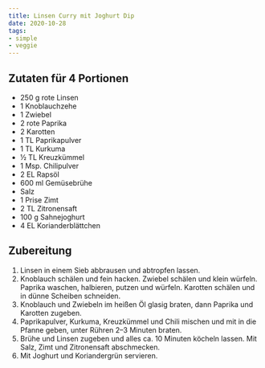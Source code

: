 ```yaml
---
title: Linsen Curry mit Joghurt Dip
date: 2020-10-28
tags:
- simple
- veggie
---
```


## Zutaten für 4 Portionen
- 250 g rote Linsen
- 1 Knoblauchzehe
- 1 Zwiebel
- 2 rote Paprika
- 2 Karotten
- 1 TL Paprikapulver
- 1 TL Kurkuma
- ½ TL Kreuzkümmel
- 1 Msp. Chilipulver
- 2 EL Rapsöl
- 600 ml Gemüsebrühe
- Salz
- 1 Prise Zimt
- 2 TL Zitronensaft
- 100 g Sahnejoghurt
- 4 EL Korianderblättchen

## Zubereitung
1. Linsen in einem Sieb abbrausen und abtropfen lassen.
1. Knoblauch schälen und fein hacken. Zwiebel schälen und klein würfeln. Paprika waschen, halbieren, putzen und würfeln.  Karotten schälen und in dünne Scheiben schneiden.
1. Knoblauch und Zwiebeln im heißen Öl glasig braten, dann Paprika und Karotten zugeben.
1. Paprikapulver, Kurkuma, Kreuzkümmel und Chili mischen und mit in die Pfanne geben, unter Rühren 2–3 Minuten braten.
1. Brühe und Linsen zugeben und alles ca. 10 Minuten köcheln lassen. Mit Salz, Zimt und Zitronensaft abschmecken.
1. Mit Joghurt und Koriandergrün servieren.
